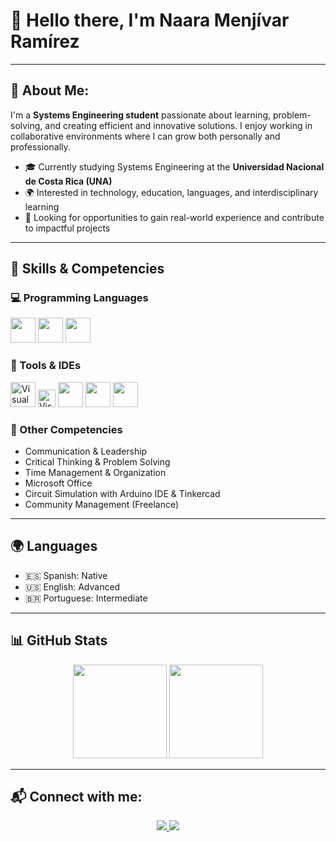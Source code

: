 # 👋 Hello there, I'm Naara Menjívar Ramírez

---

## 🧠 About Me:

I'm a **Systems Engineering student** passionate about learning, problem-solving, and creating efficient and innovative solutions. I enjoy working in collaborative environments where I can grow both personally and professionally.

- 🎓 Currently studying Systems Engineering at the **Universidad Nacional de Costa Rica (UNA)**
- 🌍 Interested in technology, education, languages, and interdisciplinary learning
- 🔎 Looking for opportunities to gain real-world experience and contribute to impactful projects

---

## 🧰 Skills & Competencies

### 💻 Programming Languages
<div>
  <img src="https://cdn.jsdelivr.net/gh/devicons/devicon/icons/cplusplus/cplusplus-original.svg" height="40" />
  <img src="https://cdn.jsdelivr.net/gh/devicons/devicon/icons/java/java-original.svg" height="40" />
  <img src="https://cdn.jsdelivr.net/gh/devicons/devicon/icons/python/python-original.svg" height="40" />
</div>

### 🔧 Tools & IDEs
<div>
  <img src="https://cdn.jsdelivr.net/gh/devicons/devicon/icons/vscode/vscode-original.svg" height="40" title="Visual Studio Code"/>
  <img src="https://img.shields.io/badge/Visual_Studio_Community-5C2D91?style=flat&logo=visual-studio&logoColor=white" height="28" title="Visual Studio Community"/>
  <img src="https://cdn.jsdelivr.net/gh/devicons/devicon/icons/arduino/arduino-original.svg" height="40" />
  <img src="https://cdn.jsdelivr.net/gh/devicons/devicon/icons/git/git-original.svg" height="40" />
  <img src="https://cdn.jsdelivr.net/gh/devicons/devicon/icons/github/github-original.svg" height="40" />
</div>

### 🧠 Other Competencies

- Communication & Leadership  
- Critical Thinking & Problem Solving  
- Time Management & Organization  
- Microsoft Office  
- Circuit Simulation with Arduino IDE & Tinkercad  
- Community Management (Freelance)   

---

## 🌍 Languages

- 🇪🇸 Spanish: Native  
- 🇺🇸 English: Advanced  
- 🇧🇷 Portuguese: Intermediate  

---

## 📊 GitHub Stats

<div align="center">
  <img src="https://github-readme-stats.vercel.app/api?username=NaaMenjivar&show_icons=true&theme=radical" height="150" />
  <img src="https://github-readme-stats.vercel.app/api/top-langs/?username=NaaMenjivar&layout=compact&theme=radical" height="150"/>
</div>

---

## 📬 Connect with me:

<p align="center">
  <a href="https://www.linkedin.com/in/naara-menjívar">
    <img src="https://img.shields.io/badge/LinkedIn-blue?style=for-the-badge&logo=linkedin" />
  </a>
  <a href="mailto:naara.menjivar@gmail.com">
    <img src="https://img.shields.io/badge/Gmail-D14836?style=for-the-badge&logo=gmail&logoColor=white" />
  </a>
</p>

